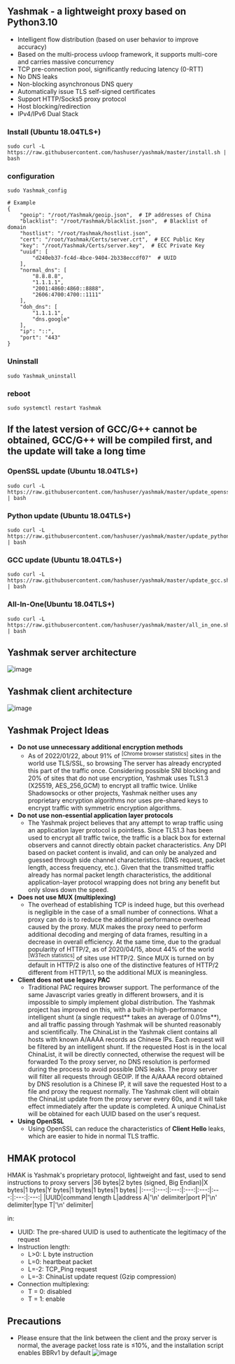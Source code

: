 ## Yashmak - a lightweight proxy based on Python3.10 
* Intelligent flow distribution (based on user behavior to improve accuracy)
* Based on the multi-process uvloop framework, it supports multi-core and carries massive concurrency
* TCP pre-connection pool, significantly reducing latency (0-RTT)
* No DNS leaks
* Non-blocking asynchronous DNS query
* Automatically issue TLS self-signed certificates
* Support HTTP/Socks5 proxy protocol
* Host blocking/redirection
* IPv4/IPv6 Dual Stack

### Install (Ubuntu 18.04TLS+)
```
sudo curl -L https://raw.githubusercontent.com/hashuser/yashmak/master/install.sh | bash
```
### configuration
```
sudo Yashmak_config
```
```shell
# Example
{
    "geoip": "/root/Yashmak/geoip.json",  # IP addresses of China
    "blacklist": "/root/Yashmak/blacklist.json",  # Blacklist of domain
    "hostlist": "/root/Yashmak/hostlist.json",
    "cert": "/root/Yashmak/Certs/server.crt",  # ECC Public Key
    "key": "/root/Yashmak/Certs/server.key",  # ECC Private Key
    "uuid": [
        "d240eb37-fc4d-4bce-9404-2b338eccdf07"  # UUID
    ],
    "normal_dns": [
        "8.8.8.8",
        "1.1.1.1",
        "2001:4860:4860::8888",
        "2606:4700:4700::1111"
    ],
    "doh_dns": [
        "1.1.1.1",
        "dns.google"
    ],
    "ip": "::",
    "port": "443"
}
```
### Uninstall
```
sudo Yashmak_uninstall
```
### reboot
```
sudo systemctl restart Yashmak
```

## If the latest version of GCC/G++ cannot be obtained, GCC/G++ will be compiled first, and the update will take a long time

### OpenSSL update (Ubuntu 18.04TLS+)
```
sudo curl -L https://raw.githubusercontent.com/hashuser/yashmak/master/update_openssl.sh | bash
```
### Python update (Ubuntu 18.04TLS+)
```
sudo curl -L https://raw.githubusercontent.com/hashuser/yashmak/master/update_python.sh | bash
```
### GCC update (Ubuntu 18.04TLS+)
```
sudo curl -L https://raw.githubusercontent.com/hashuser/yashmak/master/update_gcc.sh | bash
```
### All-In-One(Ubuntu 18.04TLS+)
```
sudo curl -L https://raw.githubusercontent.com/hashuser/yashmak/master/all_in_one.sh | bash
```
## Yashmak server architecture
![image](https://github.com/hashuser/yashmak/raw/master/recourse/server.png)
## Yashmak client architecture
![image](https://github.com/hashuser/yashmak/raw/master/recourse/local.png)
## Yashmak Project Ideas
* **Do not use unnecessary additional encryption methods**
   * As of 2022/01/22, about 91% of [<sup>[Chrome browser statistics]</sup>](https://transparencyreport.google.com/https) sites in the world use TLS/SSL, so browsing The server has already encrypted this part of the traffic once. Considering possible SNI blocking and 20% of sites that do not use encryption, Yashmak uses TLS1.3 (X25519, AES_256_GCM) to encrypt all traffic twice. Unlike Shadowsocks or other projects, Yashmak neither uses any proprietary encryption algorithms nor uses pre-shared keys to encrypt traffic with symmetric encryption algorithms.
* **Do not use non-essential application layer protocols**
   * The Yashmak project believes that any attempt to wrap traffic using an application layer protocol is pointless. Since TLS1.3 has been used to encrypt all traffic twice, the traffic is a black box for external observers and cannot directly obtain packet characteristics. Any DPI based on packet content is invalid, and can only be analyzed and guessed through side channel characteristics. (DNS request, packet length, access frequency, etc.). Given that the transmitted traffic already has normal packet length characteristics, the additional application-layer protocol wrapping does not bring any benefit but only slows down the speed.
* **Does not use MUX (multiplexing)**
   * The overhead of establishing TCP is indeed huge, but this overhead is negligible in the case of a small number of connections. What a proxy can do is to reduce the additional performance overhead caused by the proxy. MUX makes the proxy need to perform additional decoding and merging of data frames, resulting in a decrease in overall efficiency. At the same time, due to the gradual popularity of HTTP/2, as of 2020/04/15, about 44% of the world [<sup>[W3Tech statistics]</sup>](https://w3techs.com/technologies/details/ce-http2) of sites use HTTP/2. Since MUX is turned on by default in HTTP/2 is also one of the distinctive features of HTTP/2 different from HTTP/1.1, so the additional MUX is meaningless.
* **Client does not use legacy PAC**
   * Traditional PAC requires browser support. The performance of the same Javascript varies greatly in different browsers, and it is impossible to simply implement global distribution. The Yashmak project has improved on this, with a built-in high-performance intelligent shunt (a single request** takes an average of 0.01ms**), and all traffic passing through Yashmak will be shunted reasonably and scientifically. The ChinaList in the Yashmak client contains all hosts with known A/AAAA records as Chinese IPs. Each request will be filtered by an intelligent shunt. If the requested Host is in the local ChinaList, it will be directly connected, otherwise the request will be forwarded To the proxy server, no DNS resolution is performed during the process to avoid possible DNS leaks. The proxy server will filter all requests through GEOIP. If the A/AAAA record obtained by DNS resolution is a Chinese IP, it will save the requested Host to a file and proxy the request normally. The Yashmak client will obtain the ChinaList update from the proxy server every 60s, and it will take effect immediately after the update is completed. A unique ChinaList will be obtained for each UUID based on the user's request.
* **Using OpenSSL**
   * Using OpenSSL can reduce the characteristics of **Client Hello** leaks, which are easier to hide in normal TLS traffic.
## HMAK protocol
HMAK is Yashmak's proprietary protocol, lightweight and fast, used to send instructions to proxy servers
|36 bytes|2 bytes (signed, Big Endian)|X bytes|1 bytes|Y bytes|1 bytes|1 bytes|1 bytes|
|:---:|:---:|:---:|:---:|:---:|:---:|:---:|:---:|
|UUID|command length L|address A|'\n' delimiter|port P|'\n' delimiter|type T|'\n' delimiter|

in:
* UUID: The pre-shared UUID is used to authenticate the legitimacy of the request
* Instruction length:
   * L>0: L byte instruction
   * L=0: heartbeat packet
   * L=-2: TCP_Ping request
   * L=-3: ChinaList update request (Gzip compression)
* Connection multiplexing:
   * T = 0: disabled
   * T = 1: enable
## Precautions
* Please ensure that the link between the client and the proxy server is normal, the average packet loss rate is ≤10%, and the installation script enables BBRv1 by default
![image](https://raw.githubusercontent.com/hashuser/yashmak/master/recourse/2020-04-19%20132834.png)
